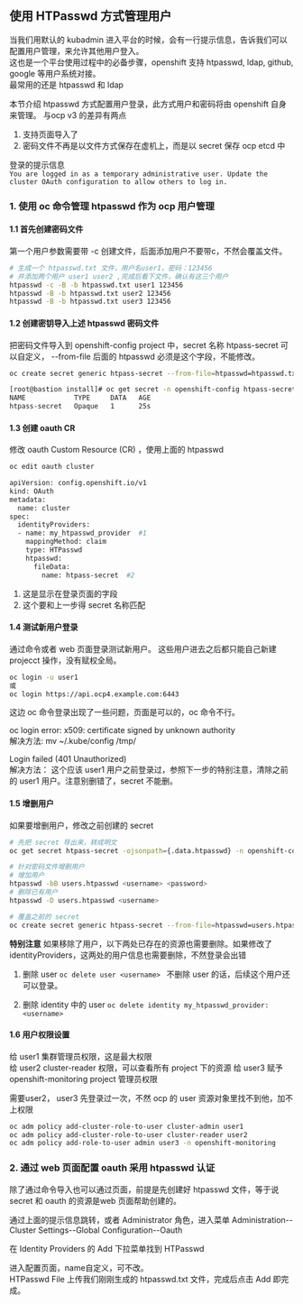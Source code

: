 ## 使用 HTPasswd 方式管理用户

当我们用默认的 kubadmin 进入平台的时候，会有一行提示信息，告诉我们可以配置用户管理，来允许其他用户登入。   
这也是一个平台使用过程中的必备步骤，openshift 支持 htpasswd, ldap, github, google 等用户系统对接。  
最常用的还是 htpasswd 和 ldap

本节介绍 htpasswd 方式配置用户登录，此方式用户和密码将由 openshift 自身来管理。 与ocp v3 的差异有两点
1. 支持页面导入了  
2. 密码文件不再是以文件方式保存在虚机上，而是以 secret 保存 ocp etcd 中

登录的提示信息  
` You are logged in as a temporary administrative user. Update the cluster OAuth configuration to allow others to log in. `

### 1. 使用 oc 命令管理 htpasswd 作为 ocp 用户管理

#### 1.1 首先创建密码文件

第一个用户参数需要带 -c 创建文件，后面添加用户不要带c，不然会覆盖文件。

```bash
# 生成一个 htpasswd.txt 文件，用户名user1，密码：123456
# 并添加两个用户 user1 user2 ,完成后看下文件，确认有这三个用户
htpasswd -c -B -b htpasswd.txt user1 123456
htpasswd -B -b htpasswd.txt user2 123456
htpasswd -B -b htpasswd.txt user3 123456
```

#### 1.2 创建密钥导入上述 htpasswd 密码文件
把密码文件导入到 openshift-config project 中，secret 名称 htpass-secret 可以自定义， --from-file 后面的 htpasswd 必须是这个字段，不能修改。

```bash
oc create secret generic htpass-secret --from-file=htpasswd=htpasswd.txt -n openshift-config

[root@bastion install]# oc get secret -n openshift-config htpass-secret
NAME            TYPE     DATA   AGE
htpass-secret   Opaque   1      25s
```

#### 1.3 创建 oauth CR
修改 oauth  Custom Resource (CR) ，使用上面的 htpasswd

```bash
oc edit oauth cluster

apiVersion: config.openshift.io/v1
kind: OAuth
metadata:
  name: cluster
spec:
  identityProviders:
  - name: my_htpasswd_provider  #1 
    mappingMethod: claim 
    type: HTPasswd
    htpasswd:
      fileData:
        name: htpass-secret  #2
```

1. 这是显示在登录页面的字段
2. 这个要和上一步得 secret 名称匹配


#### 1.4 测试新用户登录
通过命令或者 web 页面登录测试新用户。 这些用户进去之后都只能自己新建 projecct 操作，没有赋权全局。

```bash
oc login -u user1
或
oc login https://api.ocp4.example.com:6443
```

这边 oc 命令登录出现了一些问题，页面是可以的，oc 命令不行。  

oc login error: x509: certificate signed by unknown authority  
解决方法: 
mv ~/.kube/config /tmp/

Login failed (401 Unauthorized)  
解决方法：
这个应该 user1 用户之前登录过，参照下一步的特别注意，清除之前的 user1 用户。注意别删错了，secret 不能删。

#### 1.5 增删用户
如果要增删用户，修改之前创建的 secret

```bash
# 先把 secret 导出来，转成明文
oc get secret htpass-secret -ojsonpath={.data.htpasswd} -n openshift-config | base64 -d > users.htpasswd

# 针对密码文件增删用户
# 增加用户
htpasswd -bB users.htpasswd <username> <password>
# 删除已有用户
htpasswd -D users.htpasswd <username>

# 覆盖之前的 secret
oc create secret generic htpass-secret --from-file=htpasswd=users.htpasswd --dry-run -o yaml -n openshift-config | oc replace -f -
```

**特别注意**
如果移除了用户，以下两处已存在的资源也需要删除。如果修改了 identityProviders，这两处的用户信息也需要删除，不然登录会出错

1. 删除 user
` oc delete user <username>  `
不删除 user 的话，后续这个用户还可以登录。

2. 删除  identity 中的 user
` oc delete identity my_htpasswd_provider:<username> `

#### 1.6 用户权限设置
给 user1 集群管理员权限，这是最大权限  
给 user2 cluster-reader 权限，可以查看所有 project 下的资源
给 user3 赋予 openshift-monitoring project 管理员权限

需要user2， user3 先登录过一次，不然 ocp 的 user 资源对象里找不到他，加不上权限

```bash
oc adm policy add-cluster-role-to-user cluster-admin user1
oc adm policy add-cluster-role-to-user cluster-reader user2
oc adm policy add-role-to-user admin user3 -n openshift-monitoring
```

### 2. 通过 web 页面配置 oauth 采用 htpasswd 认证
除了通过命令导入也可以通过页面，前提是先创建好 htpasswd 文件，等于说 secret 和 oauth 的资源是web 页面帮助创建的。  

通过上面的提示信息跳转，或者 Administrator 角色，进入菜单 Administration--Cluster Settings--Global Configuration--Oauth  

在 Identity Providers 的 Add 下拉菜单找到 HTPasswd

进入配置页面，name自定义，可不改。  
HTPasswd File 上传我们刚刚生成的 htpasswd.txt 文件，完成后点击 Add 即完成。
